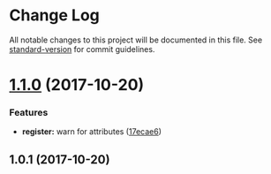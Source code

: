 # Change Log

All notable changes to this project will be documented in this file. See [standard-version](https://github.com/conventional-changelog/standard-version) for commit guidelines.

<a name="1.1.0"></a>
# [1.1.0](https://github.com/bakjs/hapi-compat/compare/v1.0.1...v1.1.0) (2017-10-20)


### Features

* **register:** warn for attributes ([17ecae6](https://github.com/bakjs/hapi-compat/commit/17ecae6))



<a name="1.0.1"></a>
## 1.0.1 (2017-10-20)
